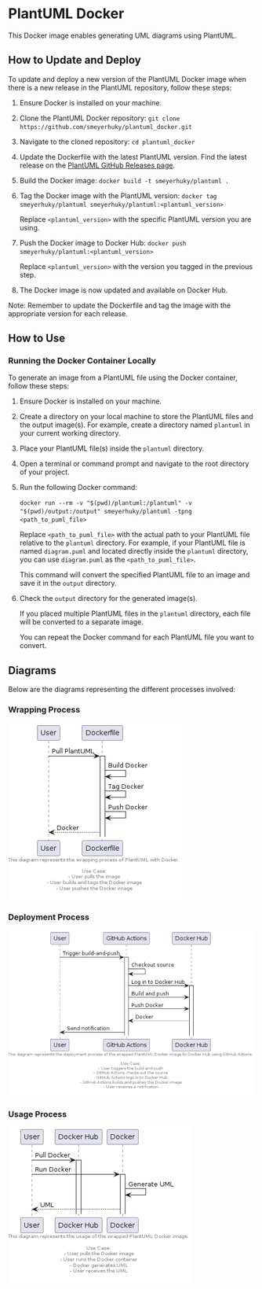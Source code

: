 # PlantUML Docker

This Docker image enables generating UML diagrams using PlantUML.

## How to Update and Deploy

To update and deploy a new version of the PlantUML Docker image when there is a new release in the PlantUML repository, follow these steps:

1. Ensure Docker is installed on your machine.

2. Clone the PlantUML Docker repository:
   `git clone https://github.com/smeyerhuky/plantuml_docker.git`

3. Navigate to the cloned repository:
   `cd plantuml_docker`

4. Update the Dockerfile with the latest PlantUML version. Find the latest release on the [PlantUML GitHub Releases page](https://github.com/plantuml/plantuml/releases).

5. Build the Docker image:
   `docker build -t smeyerhuky/plantuml .`

6. Tag the Docker image with the PlantUML version:
   `docker tag smeyerhuky/plantuml smeyerhuky/plantuml:<plantuml_version>`

   Replace `<plantuml_version>` with the specific PlantUML version you are using.

7. Push the Docker image to Docker Hub:
   `docker push smeyerhuky/plantuml:<plantuml_version>`

   Replace `<plantuml_version>` with the version you tagged in the previous step.

8. The Docker image is now updated and available on Docker Hub.

Note: Remember to update the Dockerfile and tag the image with the appropriate version for each release.

## How to Use

### Running the Docker Container Locally

To generate an image from a PlantUML file using the Docker container, follow these steps:

1. Ensure Docker is installed on your machine.

2. Create a directory on your local machine to store the PlantUML files and the output image(s). For example, create a directory named `plantuml` in your current working directory.

3. Place your PlantUML file(s) inside the `plantuml` directory.

4. Open a terminal or command prompt and navigate to the root directory of your project.

5. Run the following Docker command:

   `docker run --rm -v "$(pwd)/plantuml:/plantuml" -v "$(pwd)/output:/output" smeyerhuky/plantuml -tpng <path_to_puml_file>`

   Replace `<path_to_puml_file>` with the actual path to your PlantUML file relative to the `plantuml` directory. For example, if your PlantUML file is named `diagram.puml` and located directly inside the `plantuml` directory, you can use `diagram.puml` as the `<path_to_puml_file>`.

   This command will convert the specified PlantUML file to an image and save it in the `output` directory.

6. Check the `output` directory for the generated image(s).

   If you placed multiple PlantUML files in the `plantuml` directory, each file will be converted to a separate image.

   You can repeat the Docker command for each PlantUML file you want to convert.

## Diagrams

Below are the diagrams representing the different processes involved:

### Wrapping Process

![Wrap Process](out/diagrams/wrap/wrap.png)

### Deployment Process

![Deploy Process](out/diagrams/deploy/deploy.png)

### Usage Process

![Use Process](out/diagrams/use/use.png)
